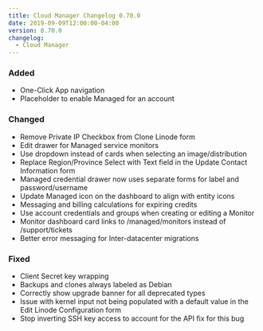 ```yaml
---
title: Cloud Manager Changelog 0.70.0
date: 2019-09-09T12:00:00-04:00
version: 0.70.0
changelog:
  - Cloud Manager
---
```

### Added

* One-Click App navigation
* Placeholder to enable Managed for an account

### Changed

* Remove Private IP Checkbox from Clone Linode form
* Edit drawer for Managed service monitors
* Use dropdown instead of cards when selecting an image/distribution
* Replace Region/Province Select with Text field in the Update Contact Information form
* Managed credential drawer now uses separate forms for label and password/username
* Update Managed icon on the dashboard to align with entity icons
* Messaging and billing calculations for expiring credits
* Use account credentials and groups when creating or editing a Monitor
* Monitor dashboard card links to /managed/monitors instead of /support/tickets
* Better error messaging for Inter-datacenter migrations

### Fixed

* Client Secret key wrapping
* Backups and clones always labeled as Debian
* Correctly show upgrade banner for all deprecated types
* Issue with kernel input not being populated with a default value in the Edit Linode Configuration form
* Stop inverting SSH key access to account for the API fix for this bug
